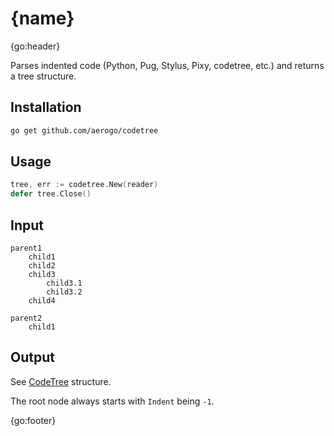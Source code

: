 # {name}

{go:header}

Parses indented code (Python, Pug, Stylus, Pixy, codetree, etc.) and returns a tree structure.

## Installation

```bash
go get github.com/aerogo/codetree
```

## Usage

```go
tree, err := codetree.New(reader)
defer tree.Close()
```

## Input

```
parent1
	child1
	child2
	child3
		child3.1
		child3.2
	child4

parent2
	child1
```

## Output

See [CodeTree](https://github.com/aerogo/codetree/blob/master/CodeTree.go#L23-L32) structure.

The root node always starts with `Indent` being `-1`.

{go:footer}
